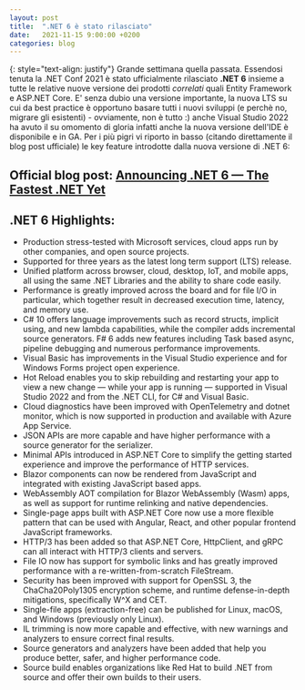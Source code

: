 ```yaml
---
layout: post
title:  ".NET 6 è stato rilasciato"
date:   2021-11-15 9:00:00 +0200
categories: blog
---
```

{: style="text-align: justify"}
Grande settimana quella passata. Essendosi tenuta la .NET Conf 2021 è stato ufficialmente rilasciato **.NET 6** insieme a tutte le relative nuove versione dei prodotti *correlati* quali Entity Framework e ASP.NET Core. E' senza dubio una versione importante, la nuova LTS su cui da best practice è opportuno basare tutti i nuovi sviluppi (e perchè no, migrare gli esistenti) - ovviamente, non è tutto :) anche Visual Studio 2022 ha avuto il su omomento di gloria infatti anche la nuova versione dell'IDE è disponibile e in GA. Per i più pigri vi riporto in basso (citando direttamente il blog post ufficiale) le key feature introdotte dalla nuova versione di .NET 6:

## Official blog post: [Announcing .NET 6 — The Fastest .NET Yet](https://devblogs.microsoft.com/dotnet/announcing-net-6/)

## .NET 6 Highlights:

* Production stress-tested with Microsoft services, cloud apps run by other companies, and open source projects.
* Supported for three years as the latest long term support (LTS) release.
* Unified platform across browser, cloud, desktop, IoT, and mobile apps, all using the same .NET Libraries and the ability to share code easily.
* Performance is greatly improved across the board and for file I/O in particular, which together result in decreased execution time, latency, and memory use.
* C# 10 offers language improvements such as record structs, implicit using, and new lambda capabilities, while the compiler adds incremental source generators. F# 6 adds new features including Task based async, pipeline debugging and numerous performance improvements.
* Visual Basic has improvements in the Visual Studio experience and for Windows Forms project open experience.
* Hot Reload enables you to skip rebuilding and restarting your app to view a new change — while your app is running — supported in Visual Studio 2022 and from the .NET CLI, for C# and Visual Basic.
* Cloud diagnostics have been improved with OpenTelemetry and dotnet monitor, which is now supported in production and available with Azure App Service.
* JSON APIs are more capable and have higher performance with a source generator for the serializer.
* Minimal APIs introduced in ASP.NET Core to simplify the getting started experience and improve the performance of HTTP services.
* Blazor components can now be rendered from JavaScript and integrated with existing JavaScript based apps.
* WebAssembly AOT compilation for Blazor WebAssembly (Wasm) apps, as well as support for runtime relinking and native dependencies.
* Single-page apps built with ASP.NET Core now use a more flexible pattern that can be used with Angular, React, and other popular frontend JavaScript frameworks.
* HTTP/3 has been added so that ASP.NET Core, HttpClient, and gRPC can all interact with HTTP/3 clients and servers.
* File IO now has support for symbolic links and has greatly improved performance with a re-written-from-scratch FileStream.
* Security has been improved with support for OpenSSL 3, the ChaCha20Poly1305 encryption scheme, and runtime defense-in-depth mitigations, specifically W^X and CET.
* Single-file apps (extraction-free) can be published for Linux, macOS, and Windows (previously only Linux).
* IL trimming is now more capable and effective, with new warnings and analyzers to ensure correct final results.
* Source generators and analyzers have been added that help you produce better, safer, and higher performance code.
* Source build enables organizations like Red Hat to build .NET from source and offer their own builds to their users.